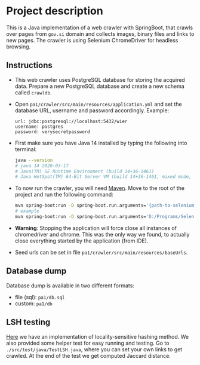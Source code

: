 # Project description
This is a Java implementation of a web crawler with SpringBoot, that crawls over pages from `gov.si` domain and collects images, binary files and links to new pages.
The crawler is using Selenium ChromeDriver for headless browsing.

## Instructions
- This web crawler uses PostgreSQL database for storing the acquired data. Prepare a new PostgreSQL database
  and create a new schema called `crawldb`.
- Open `pa1/crawler/src/main/resources/application.yml` and set the database URL, username and password accordingly.
  Example:
  ```properties
  url: jdbc:postgresql://localhost:5432/wier
  username: postgres
  password: verysecretpassword
  ```
- First make sure you have Java 14 installed by typing the following into terminal:
  ```bash
  java --version
  # java 14 2020-03-17
  # Java(TM) SE Runtime Environment (build 14+36-1461)
  # Java HotSpot(TM) 64-Bit Server VM (build 14+36-1461, mixed mode, sharing)
  ```
- To now run the crawler, you will need [Maven](https://maven.apache.org/). Move to the root of the project and run the following command:
  ```bash
  mvn spring-boot:run -D spring-boot.run.arguments='{path-to-selenium-chromedriver} {number-of-workers}'
  # example
  mvn spring-boot:run -D spring-boot.run.arguments='D:/Programs/Selenium/chromedriver.exe 4'
  ```
- **Warning**: Stopping the application will force close all instances of chromedriver and chrome. This was the only way we found,
  to actually close everything started by the application (from IDE).
  
- Seed urls can be set in file `pa1/crawler/src/main/resources/baseUrls`.

## Database dump

Database dump is available in two different formats:
- file (sql): `pa1/db.sql`
- custom: `pa1/db`

## LSH testing
[Here](crawler/src/main/java/wier23/lsh/LSH.java) we have an implementation of locality-sensitive hashing method.
We also provided some helper test for easy running and testing. Go to `./src/test/java/TestLSH.java`,
where you can set your own links to get crawled. At the end of the test we get computed Jaccard distance.
